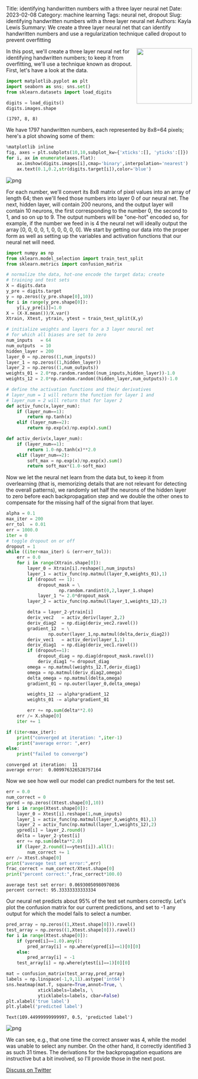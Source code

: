 Title: identifying handwritten numbers with a three layer neural net
Date: 2023-02-08
Category: machine learning
Tags: neural net, dropout
Slug: identifying handwritten numbers with a three layer neural net
Authors: Kayla Lewis
Summary: We create a three layer neural net that can identify handwritten numbers and use a regularization technique called dropout to prevent overfitting

<img align=right src="images/numbers_track.jpg" width="150"/>

In this post, we'll create a three layer neural net for identifying handwritten numbers; to keep it from overfitting, we'll use a technique known as dropout. First, let's have a look at the data.


```python
import matplotlib.pyplot as plt
import seaborn as sns; sns.set()
from sklearn.datasets import load_digits

digits = load_digits()
digits.images.shape
```




    (1797, 8, 8)



We have 1797 handwritten numbers, each represented by 8x8=64 pixels; here's a plot showing some of them:


```python
%matplotlib inline
fig, axes = plt.subplots(10,10,subplot_kw={'xticks':[], 'yticks':[]})
for i, ax in enumerate(axes.flat):
    ax.imshow(digits.images[i],cmap='binary',interpolation='nearest')
    ax.text(0.1,0.2,str(digits.target[i]),color='blue')
```
    
![png](./images/number_images.png)
    
For each number, we'll convert its 8x8 matrix of pixel values into an array of length 64; then we'll feed those numbers into layer 0 of our neural net. The next, hidden layer, will contain 200 neurons, and the output layer will contain 10 neurons, the first corresponding to the number 0, the second to 1, and so on up to 9. The output numbers will be "one-hot" encoded so, for example, if the number we feed in is 4 the neural net will ideally output the array [0, 0, 0, 0, 1, 0, 0, 0, 0, 0]. We start by getting our data into the proper form as well as setting up the variables and activation functions that our neural net will need.


```python
import numpy as np
from sklearn.model_selection import train_test_split
from sklearn.metrics import confusion_matrix

# normalize the data, hot-one encode the target data; create 
# training and test sets
X = digits.data
y_pre = digits.target
y = np.zeros((y_pre.shape[0],10))
for i in range(y_pre.shape[0]):
    y[i,y_pre[i]]=1.0
X = (X-X.mean())/X.var()
Xtrain, Xtest, ytrain, ytest = train_test_split(X,y)

# initialize weights and layers for a 3 layer neural net
# for which all biases are set to zero
num_inputs   = 64
num_outputs  = 10
hidden_layer = 200
layer_0 = np.zeros((1,num_inputs))
layer_1 = np.zeros((1,hidden_layer))
layer_2 = np.zeros((1,num_outputs))
weights_01 = 2.0*np.random.random((num_inputs,hidden_layer))-1.0
weights_12 = 2.0*np.random.random((hidden_layer,num_outputs))-1.0

# define the activation functions and their derivatives
# layer_num = 1 will return the function for layer 1 and 
# layer_num = 2 will return that for layer 2
def activ_func(x,layer_num):
    if (layer_num==1):
        return np.tanh(x)
    elif (layer_num==2):
        return np.exp(x)/np.exp(x).sum()

def activ_deriv(x,layer_num):
    if (layer_num==1):
        return 1.0-np.tanh(x)**2.0
    elif (layer_num==2):
        soft_max = np.exp(x)/np.exp(x).sum()
        return soft_max*(1.0-soft_max)
```

Now we let the neural net learn from the data but, to keep it from overlearning (that is, memorizing details that are not relevant for detecting the overall patterns), we randomly set half the neurons of the hidden layer to zero before each backpropagation step and we double the other ones to compensate for the missing half of the signal from that layer.


```python
alpha = 0.1
max_iter = 200
err_tol  = 0.01
err = 1000.0
iter = 0
# toggle dropout on or off
dropout = 1
while ((iter<max_iter) & (err>err_tol)):
    err = 0.0
    for i in range(Xtrain.shape[0]):
        layer_0 = Xtrain[i].reshape(1,num_inputs)
        layer_1 = activ_func(np.matmul(layer_0,weights_01),1)
        if (dropout == 1):
            dropout_mask = \
                    np.random.randint(0,2,layer_1.shape)
            layer_1 *= 2.0*dropout_mask
        layer_2 = activ_func(np.matmul(layer_1,weights_12),2)

        delta = layer_2-ytrain[i]
        deriv_vec2   = activ_deriv(layer_2,2)
        deriv_diag2  = np.diag(deriv_vec2.ravel())
        gradient_12  = \
                np.outer(layer_1,np.matmul(delta,deriv_diag2))
        deriv_vec1   = activ_deriv(layer_1,1)
        deriv_diag1  = np.diag(deriv_vec1.ravel())
        if (dropout==1):
            dropout_diag = np.diag(dropout_mask.ravel())
            deriv_diag1 *= dropout_diag
        omega = np.matmul(weights_12.T,deriv_diag1)
        omega = np.matmul(deriv_diag2,omega)
        delta_omega = np.matmul(delta,omega)
        gradient_01 = np.outer(layer_0,delta_omega)

        weights_12 -= alpha*gradient_12
        weights_01 -= alpha*gradient_01

        err += np.sum(delta**2.0)
    err /= X.shape[0]
    iter += 1

if (iter<max_iter):
    print("converged at iteration: ",iter-1)
    print("average error: ",err)
else:
    print("failed to converge")
```

    converged at iteration:  11
    average error:  0.009976326528757164


Now we see how well our model can predict numbers for the test set.


```python
err = 0.0
num_correct = 0
ypred = np.zeros((Xtest.shape[0],10))
for i in range(Xtest.shape[0]):
    layer_0 = Xtest[i].reshape(1,num_inputs)
    layer_1 = activ_func(np.matmul(layer_0,weights_01),1)
    layer_2 = activ_func(np.matmul(layer_1,weights_12),2)
    ypred[i] = layer_2.round()
    delta = layer_2-ytest[i]
    err += np.sum(delta**2.0)
    if (layer_2.round()==ytest[i]).all():
        num_correct += 1
err /= Xtest.shape[0]
print("average test set error:",err)
frac_correct = num_correct/Xtest.shape[0]
print("percent correct:",frac_correct*100.0)
```

    average test set error: 0.06930050980970036
    percent correct: 95.33333333333334


Our neural net predicts about 95% of the test set numbers correctly. Let's plot the confusion matrix for our current predictions, and set to -1 any output for which the model fails to select a number.


```python
pred_array = np.zeros((1,Xtest.shape[0])).ravel()
test_array = np.zeros((1,Xtest.shape[0])).ravel()
for i in range(Xtest.shape[0]):
    if (ypred[i]==1.0).any():
        pred_array[i] = np.where(ypred[i]==1)[0][0]
    else:
        pred_array[i] = -1
    test_array[i] = np.where(ytest[i]==1)[0][0]

mat = confusion_matrix(test_array,pred_array)
labels = np.linspace(-1,9,11).astype('int64')
sns.heatmap(mat.T, square=True,annot=True, \
            xticklabels=labels, \
            yticklabels=labels, cbar=False)
plt.xlabel('true label')
plt.ylabel('predicted label')
```




    Text(109.44999999999997, 0.5, 'predicted label')

    
![png](./images/number_confusion.png)
    


We can see, e.g., that one time the correct answer was 4, while the model was unable to select any number. On the other hand, it correctly identified 3 as such 31 times. The derivations for the backpropagation equations are instructive but a bit involved, so I'll provide those in the next post.


[Discuss on Twitter](https://twitter.com/Estimatrix/status/1555693184977600512?s=20&t=YFPoxpEQ2Qp14U4FliD7fA)